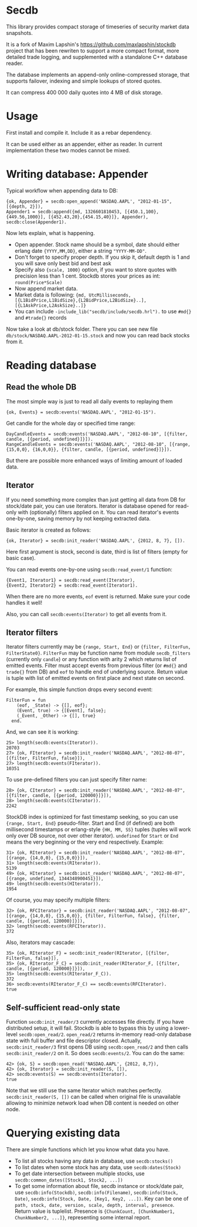 Secdb
=======

This library provides compact storage of timeseries of security market data snapshots.

It is a fork of Maxim Lapshin's https://github.com/maxlapshin/stockdb project that has
been rewriten to support a more compact format, more detailed trade logging, and
supplemented with a standalone C++ database reader.

The database implements an append-only online-compressed storage, that supports
failover, indexing and simple lookups of stored quotes.

It can compress 400 000 daily quotes into 4 MB of disk storage.

Usage
=====

First install and compile it. Include it as a rebar dependency.

It can be used either as an appender, either as reader. In current implementation
these two modes cannot be mixed.

Writing database: Appender
==========================

Typical workflow when appending data to DB:

    {ok, Appender} = secdb:open_append('NASDAQ.AAPL', "2012-01-15", [{depth, 2}]),
    Appender1 = secdb:append({md, 1326601810453, [{450.1,100},{449.56,1000}], [{452.43,20},{454.15,40}]}, Appender),
    secdb:close(Appender1).


Now lets explain, what is happening.

* Open appender. Stock name should be a symbol, date should either erlang date `{YYYY,MM,DD}`, either a string `"YYYY-MM-DD"`.
* Don't forget to specify proper depth. If you skip it, default depth is 1 and you will save only best bid and best ask
* Specify also `{scale, 1000}` option, if you want to store quotes with precision less than 1 cent. Stockdb stores your prices as int: `round(Price*Scale)`
* Now append market data.
* Market data is following: ```{md, UtcMilliseconds, [{L1BidPrice,L1BidSize},{L2BidPrice,L2BidSize}..], [{L1AskPrice,L2AskSize}..]}```
* You can include ```-include_lib("secdb/include/secdb.hrl").``` to use ```#md{}``` and ```#trade{}``` records

Now take a look at db/stock folder. There you can see new file `db/stock/NASDAQ.AAPL-2012-01-15.stock` and now you can read back stocks from it.


Reading database
================

Read the whole DB
-----------------

The most simple way is just to read all daily events to replaying them

    {ok, Events} = secdb:events('NASDAQ.AAPL', "2012-01-15").

Get candle for the whole day or specified time range:

    DayCandleEvents = secdb:events('NASDAQ.AAPL', "2012-08-10", [{filter, candle, [{period, undefined}]}]).
    RangeCandleEvents = secdb:events('NASDAQ.AAPL', "2012-08-10", [{range, {15,0,0}, {16,0,0}}, {filter, candle, [{period, undefined}]}]).

But there are possible more enhanced ways of limiting amount of loaded data.


Iterator
--------

If you need something more complex than just getting all data from DB for stock/date pair, you can use iterators.
Iterator is database opened for read-only with (optionally) filters applied on it.
You can read iterator's events one-by-one, saving memory by not keeping extracted data.

Basic iterator is created as follows:

    {ok, Iterator} = secdb:init_reader('NASDAQ.AAPL', {2012, 8, 7}, []).

Here first argument is stock, second is date, third is list of filters (empty for basic case).

You can read events one-by-one using `secdb:read_event/1` function:

    {Event1, Iterator1} = secdb:read_event(Iterator),
    {Event2, Iterator2} = secdb:read_event(Iterator1).

When there are no more events, `eof` event is returned. Make sure your code handles it well!

Also, you can call `secdb:events(Iterator)` to get all events from it.


Iterator filters
----------------

Iterator filters currently may be `{range, Start, End}` or `{filter, FilterFun, FilterState0}`.
`FilterFun` may be function name from module `secdb_filters` (currently only `candle`) or
any function with arity 2 which returns list of emitted events. Filter must accept events from
previous filter (or `#md{}` and `trade{}` from DB) and `eof` to handle end of underlying source.
Return value is tuple with list of emitted events on first place and next state on second.

For example, this simple function drops every second event:

    FilterFun = fun
        (eof, _State) -> {[], eof};
        (Event, true) -> {[Event], false};
        (_Event, _Other) -> {[], true}
      end.

And, we can see it is working:

    25> length(secdb:events(Iterator)).          
    20703
    27> {ok, FIterator} = secdb:init_reader('NASDAQ.AAPL', "2012-08-07", [{filter, FilterFun, false}]),
    27> length(secdb:events(FIterator)).
    10351

To use pre-defined filters you can just specify filter name:

    28> {ok, CIterator} = secdb:init_reader('NASDAQ.AAPL', "2012-08-07", [{filter, candle, [{period, 120000}]}]),
    28> length(secdb:events(CIterator)).
    2242

StockDB index is optimized for fast timestamp seeking, so you can use `{range, Start, End}` pseudo-filter. Start and End (if defined)
are both millisecond timestamps or erlang-style `{HH, MM, SS}` tuples (tuples will work only over DB source, not over other iterator). `undefined` for `Start` or `End` means the very beginning or the very end respectively. Example:

    31> {ok, RIterator} = secdb:init_reader('NASDAQ.AAPL', "2012-08-07", [{range, {14,0,0}, {15,0,0}}]),
    31> length(secdb:events(RIterator)).
    5139
    49> {ok, HIterator} = secdb:init_reader('NASDAQ.AAPL', "2012-08-07", [{range, undefined, 1344348900451}]),
    49> length(secdb:events(HIterator)).                                                                      
    1954

Of course, you may specify multiple filters:

    32> {ok, RFCIterator} = secdb:init_reader('NASDAQ.AAPL', "2012-08-07", [{range, {14,0,0}, {15,0,0}}, {filter, FilterFun, false}, {filter, candle, [{period, 120000}]}]),
    32> length(secdb:events(RFCIterator)).
    372                                   

Also, iterators may cascade:

    35> {ok, RIterator_F} = secdb:init_reader(RIterator, [{filter, FilterFun, false}]),
    35> {ok, RIterator_F_C} = secdb:init_reader(RIterator_F, [{filter, candle, [{period, 120000}]}]),
    35> length(secdb:events(RIterator_F_C)).
    372
    36> secdb:events(RIterator_F_C) == secdb:events(RFCIterator).
    true


Self-sufficient read-only state
-------------------------------

Function `secdb:init_reader/3` currently accesses file directly. If you have distributed setup, it will fail. Stockdb is able to bypass this by using a lower-level `secdb:open_read/2`.
`open_read/2` returns in-memory read-only database state with full buffer and file descriptor closed. Actually, `secdb:init_reader/3` first opens DB using `secdb:open_read/2` and then calls `secdb:init_reader/2` on it. So does `secdb:events/2`. You can do the same:

    42> {ok, S} = secdb:open_read('NASDAQ.AAPL', {2012, 8,7}),
    42> {ok, Iterator} = secdb:init_reader(S, []),
    42> secdb:events(S) == secdb:events(Iterator).
    true

Note that we still use the same Iterator which matches perfectly. `secdb:init_reader(S, [])` can be called when original file is unavailable allowing to minimize network load when DB content is needed on other node.


Querying existing data
======================

There are simple functions which let you know what data you have.
* To list all stocks having any data in database, use `secdb:stocks()`
* To list dates when some stock has any data, use `secdb:dates(Stock)`
* To get date intersection between multiple stocks, use `secdb:common_dates([Stock1, Stock2, ...])`
* To get some information about file, secdb instance or stock/date pair, use `secdb:info(Stockdb)`, `secdb:info(Filename)`, `secdb:info(Stock, Date)`, `secdb:info(Stock, Date, [Key1, Key2, ...])`. Key can be one of `path, stock, date, version, scale, depth, interval, presence`. Return value is tuplelist. Presence is `{ChunkCount, [ChunkNumber1, ChunkNumber2, ...]}`, representing some internal report.
